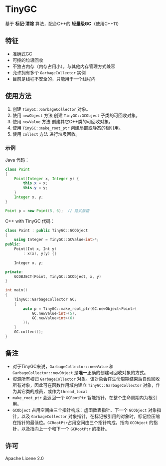 ﻿# TinyGC

基于 **标记·清除** 算法，配合C++的 **轻量级GC**（使用C++11）

## 特征

- 准确式GC
- 可控的垃圾回收
- 不独占内存（内存占用小），与其他内存管理方式兼容
- 允许拥有多个 `GarbageCollector` 实例
- 目前是线程不安全的，只能用于一个线程内

## 使用方法

1. 创建 `TinyGC::GarbageCollector` 对象。
2. 使用 `newObject` 方法 创建 `TinyGC::GCObject` 子类的可回收对象。
3. 使用 `newValue` 方法 创建其它C++类的可回收对象。
4. 使用 `TinyGC::make_root_ptr` 创建局部或静态的根引用。
5. 使用 `collect` 方法 进行垃圾回收。

### 示例

Java 代码：

```Java
class Point
{
    Point(Integer x, Integer y) {
        this.x = x;
        this.y = y;
    }
    Integer x, y;
}

Point p = new Point(5, 6);  // 隐式装箱
```

C++ with TinyGC 代码：

```C++
class Point : public TinyGC::GCObject
{
    using Integer = TinyGC::GCValue<int>*;
public:
    Point(Int x, Int y)
        : x(x), y(y) {}
    
    Integer x, y;

private:
    GCOBJECT(Point, TinyGC::GCObject, x, y)
}

int main()
{
    TinyGC::GarbageCollector GC;
    {
        auto p = TinyGC::make_root_ptr(GC.newObject<Point>(
            GC.newValue<int>(5),
            GC.newValue<int>(6)
        ));
    }
    GC.collect();
}
```


## 备注

- 对于TinyGC来说，`GarbageCollector::newValue` 和 `GarbageCollector::newObject` 是**唯一**正确的创建可回收对象的方式。
- 资源所有权归 `GarbageCollector` 对象。该对象会在生命周期结束后自动回收所有对象，因此可在函数作用域内建立 `TinyGC::GarbageCollector` 对象，作为其它类的成员，或作为`thread_local`
- `make_root_ptr` 会返回一个 `GCRootPtr` 智能指针，在整个生命周期内为根引用。
- `GCObject` 占用空间由三个指针构成：虚函数表指针、下一个 `GCObject` 对象指针，以及 `GarbageCollector` 对象指针，在标记被引用的对象时，标记位压缩在指针的最低位。`GCRootPtr`占用空间由三个指针构成，指向 `GCObject` 的指针，以及指向上一个和下一个 `GCRootPtr` 的指针。

## 许可

Apache Licene 2.0